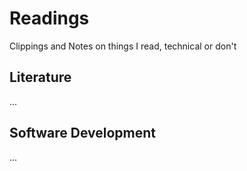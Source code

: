 # Readings

Clippings and Notes on things I read, technical or don't

## Literature

...

## Software Development

...
